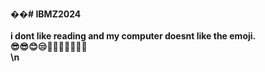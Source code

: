 <b>

��#   I B M Z 2 0 2 4   <br>
  <br>
i dont like reading and my computer doesnt like the emoji.<br>
😎😎😊😒😶‍🌫️🤐🥶🥵🥵🥵 \
\n
</b>
